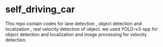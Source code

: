 # self_driving_car
This repo contain codes for lane detection , object detection and localization , real velocity detection of object.
we used YOLO-v3-spp for object detection and localization and image processing for velocity detection.
